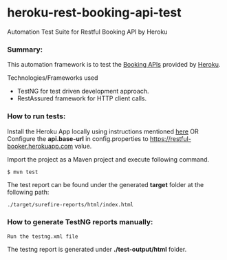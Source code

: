 
# heroku-rest-booking-api-test
Automation Test Suite for Restful Booking API by Heroku

### Summary:
This automation framework is to test the [Booking APIs] provided by [Heroku].

 Technologies/Frameworks used
* TestNG for test driven development approach.
* RestAssured framework for HTTP client calls.


### How to run tests:
Install the Heroku App locally using instructions mentioned [here]
OR Configure the **api.base-url** in config.properties to https://restful-booker.herokuapp.com value.

Import the project as a Maven project and execute following command.

```sh
$ mvn test
```
The test report can be found under the generated **target** folder at the following path:
```
./target/surefire-reports/html/index.html
```

### How to generate TestNG reports manually:
```
Run the testng.xml file
```
The testng report is generated under **./test-output/html** folder.

[Booking APIs]: https://restful-booker.herokuapp.com/apidoc/index.html#api-Booking
[Heroku]: https://www.heroku.com
[here]: https://github.com/mwinteringham/restful-booker/blob/master/README.md


